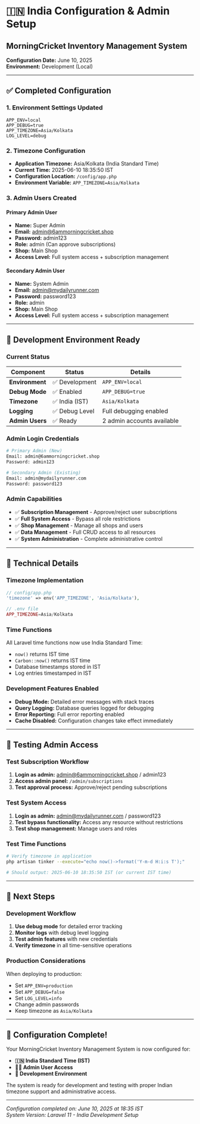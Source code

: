 # 🇮🇳 India Configuration & Admin Setup
## MorningCricket Inventory Management System

**Configuration Date:** June 10, 2025  
**Environment:** Development (Local)

---

## ✅ Completed Configuration

### **1. Environment Settings Updated**
```env
APP_ENV=local
APP_DEBUG=true
APP_TIMEZONE=Asia/Kolkata
LOG_LEVEL=debug
```

### **2. Timezone Configuration**
- **Application Timezone:** Asia/Kolkata (India Standard Time)
- **Current Time:** 2025-06-10 18:35:50 IST
- **Configuration Location:** `/config/app.php`
- **Environment Variable:** `APP_TIMEZONE=Asia/Kolkata`

### **3. Admin Users Created**

#### **Primary Admin User**
- **Name:** Super Admin
- **Email:** admin@6ammorningcricket.shop
- **Password:** admin123
- **Role:** admin (Can approve subscriptions)
- **Shop:** Main Shop
- **Access Level:** Full system access + subscription management

#### **Secondary Admin User**
- **Name:** System Admin
- **Email:** admin@mydailyrunner.com
- **Password:** password123
- **Role:** admin
- **Shop:** Main Shop
- **Access Level:** Full system access + subscription management

---

## 🚀 Development Environment Ready

### **Current Status**
| Component | Status | Details |
|-----------|--------|---------|
| **Environment** | ✅ Development | `APP_ENV=local` |
| **Debug Mode** | ✅ Enabled | `APP_DEBUG=true` |
| **Timezone** | ✅ India (IST) | `Asia/Kolkata` |
| **Logging** | ✅ Debug Level | Full debugging enabled |
| **Admin Users** | ✅ Ready | 2 admin accounts available |

### **Admin Login Credentials**
```bash
# Primary Admin (New)
Email: admin@6ammorningcricket.shop
Password: admin123

# Secondary Admin (Existing)
Email: admin@mydailyrunner.com  
Password: password123
```

### **Admin Capabilities**
- ✅ **Subscription Management** - Approve/reject user subscriptions
- ✅ **Full System Access** - Bypass all role restrictions
- ✅ **Shop Management** - Manage all shops and users
- ✅ **Data Management** - Full CRUD access to all resources
- ✅ **System Administration** - Complete administrative control

---

## 🔧 Technical Details

### **Timezone Implementation**
```php
// config/app.php
'timezone' => env('APP_TIMEZONE', 'Asia/Kolkata'),

// .env file
APP_TIMEZONE=Asia/Kolkata
```

### **Time Functions**
All Laravel time functions now use India Standard Time:
- `now()` returns IST time
- `Carbon::now()` returns IST time
- Database timestamps stored in IST
- Log entries timestamped in IST

### **Development Features Enabled**
- **Debug Mode:** Detailed error messages with stack traces
- **Query Logging:** Database queries logged for debugging
- **Error Reporting:** Full error reporting enabled
- **Cache Disabled:** Configuration changes take effect immediately

---

## 🧪 Testing Admin Access

### **Test Subscription Workflow**
1. **Login as admin:** admin@6ammorningcricket.shop / admin123
2. **Access admin panel:** `/admin/subscriptions`
3. **Test approval process:** Approve/reject pending subscriptions

### **Test System Access**
1. **Login as admin:** admin@mydailyrunner.com / password123
2. **Test bypass functionality:** Access any resource without restrictions
3. **Test shop management:** Manage users and roles

### **Test Time Functions**
```bash
# Verify timezone in application
php artisan tinker --execute="echo now()->format('Y-m-d H:i:s T');"

# Should output: 2025-06-10 18:35:50 IST (or current IST time)
```

---

## 📝 Next Steps

### **Development Workflow**
1. **Use debug mode** for detailed error tracking
2. **Monitor logs** with debug level logging
3. **Test admin features** with new credentials
4. **Verify timezone** in all time-sensitive operations

### **Production Considerations**
When deploying to production:
- Set `APP_ENV=production`
- Set `APP_DEBUG=false`
- Set `LOG_LEVEL=info`
- Change admin passwords
- Keep timezone as `Asia/Kolkata`

---

## 🎉 Configuration Complete!

Your MorningCricket Inventory Management System is now configured for:
- **🇮🇳 India Standard Time (IST)**
- **👨‍💼 Admin User Access**
- **🔧 Development Environment**

The system is ready for development and testing with proper Indian timezone support and administrative access.

---

*Configuration completed on: June 10, 2025 at 18:35 IST*  
*System Version: Laravel 11 - India Development Setup*

